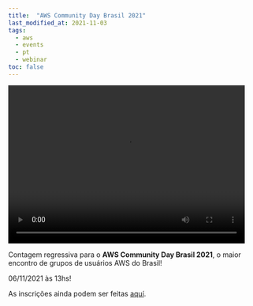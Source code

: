 ```yaml
---
title:  "AWS Community Day Brasil 2021"
last_modified_at: 2021-11-03
tags:
  - aws
  - events
  - pt
  - webinar
toc: false
---
```


<video width="480" height="320" controls="controls">
  <source src="/assets/images/posts/2021-11-03-aws-community-day-21/1.mp4" type="video/mp4">
</video>

Contagem regressiva para o **AWS Community Day Brasil 2021**, o maior encontro de grupos de usuários AWS do Brasil!

06/11/2021 às 13hs!

As inscrições ainda podem ser feitas [aquí](https://lnkd.in/dPWdTJHy).

